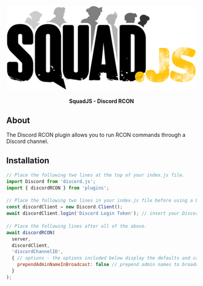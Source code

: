 <div align="center">

<img src="../../assets/squadjs-logo.png" alt="Logo" width="500"/>

#### SquadJS - Discord RCON
</div>

## About
The Discord RCON plugin allows you to run RCON commands through a Discord channel.

## Installation
```js
// Place the following two lines at the top of your index.js file.
import Discord from 'discord.js';
import { discordRCON } from 'plugins';

// Place the following two lines in your index.js file before using a Discord plugins.
const discordClient = new Discord.Client();
await discordClient.login('Discord Login Token'); // insert your Discord bot's login token here.

// Place the following lines after all of the above.
await discordRCON(
  server,
  discordClient,
  'discordChannelID',
  { // options - the options included below display the defaults and can be removed for simplicity.
    prependAdminNameInBroadcast: false // prepend admin names to broadcasts
  }
); 
```
